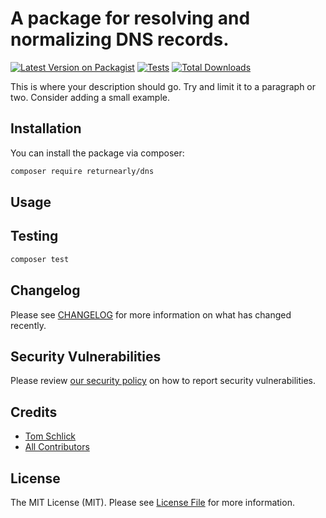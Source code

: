 # A package for resolving and normalizing DNS records.

[![Latest Version on Packagist](https://img.shields.io/packagist/v/returnearly/dns.svg?style=flat-square)](https://packagist.org/packages/returnearly/dns)
[![Tests](https://img.shields.io/github/actions/workflow/status/returnearly/dns/run-tests.yml?branch=main&label=tests&style=flat-square)](https://github.com/returnearly/dns/actions/workflows/run-tests.yml)
[![Total Downloads](https://img.shields.io/packagist/dt/returnearly/dns.svg?style=flat-square)](https://packagist.org/packages/returnearly/dns)

This is where your description should go. Try and limit it to a paragraph or two. Consider adding a small example.

## Installation

You can install the package via composer:

```bash
composer require returnearly/dns
```

## Usage


## Testing

```bash
composer test
```

## Changelog

Please see [CHANGELOG](CHANGELOG.md) for more information on what has changed recently.

## Security Vulnerabilities

Please review [our security policy](../../security/policy) on how to report security vulnerabilities.

## Credits

- [Tom Schlick](https://github.com/returnearly)
- [All Contributors](../../contributors)

## License

The MIT License (MIT). Please see [License File](LICENSE.md) for more information.
